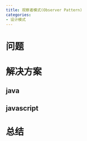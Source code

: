 ```yaml
---
title: 观察者模式(Observer Pattern)
categories: 
- 设计模式
---
```

# 问题

# 解决方案
## java
## javascript

# 总结

